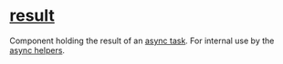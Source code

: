 # [result](result.hpp)

Component holding the result of an [async task](task.md). For internal use by the [async helpers](../helpers/).